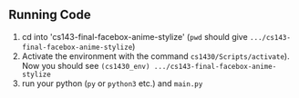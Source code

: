## Running Code
1. cd into 'cs143-final-facebox-anime-stylize' (`pwd` should give `.../cs143-final-facebox-anime-stylize`)
2. Activate the environment with the command `cs1430/Scripts/activate`). Now you should see `(cs1430_env) .../cs143-final-facebox-anime-stylize`
3. run your python (`py` or `python3` etc.) and `main.py`